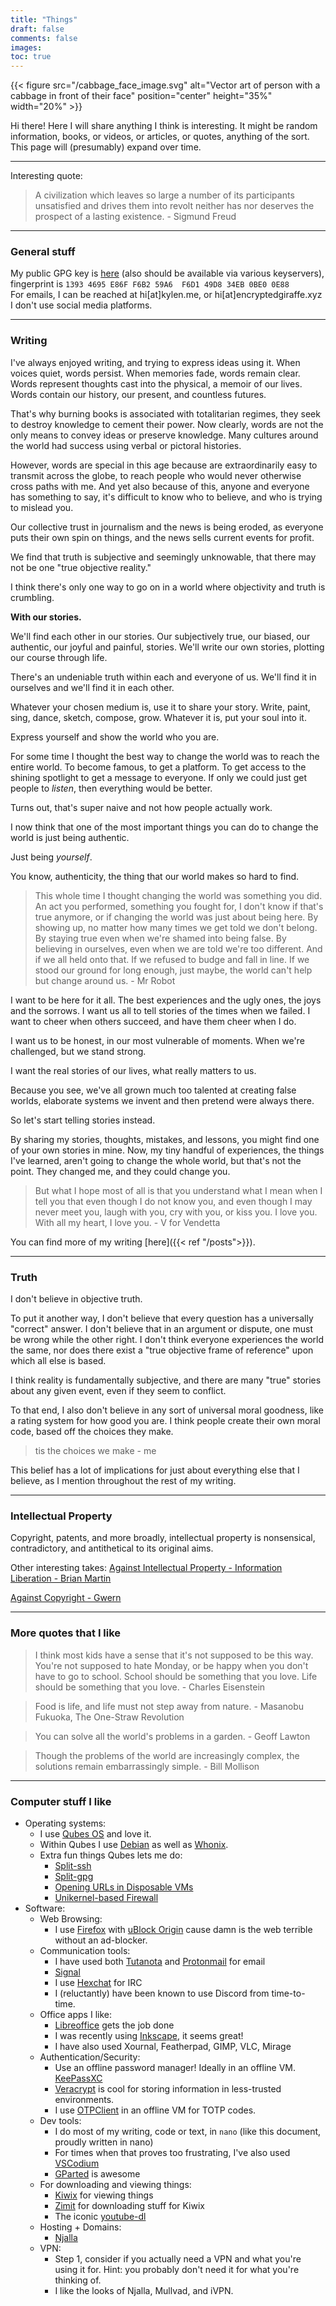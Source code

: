 ```yaml
---
title: "Things"
draft: false
comments: false
images:
toc: true
---
```


{{< figure src="/cabbage_face_image.svg" alt="Vector art of person with a cabbage in front of their face" position="center" height="35%" width="20%" >}}

Hi there!
Here I will share anything I think is interesting. It might be random information, books, or videos, or articles, or quotes, anything of the sort. 
This page will (presumably) expand over time.

---

Interesting quote:

> A civilization which leaves so large a number of its participants unsatisfied and drives them into revolt neither has nor deserves the prospect of a lasting existence.
> \- Sigmund Freud

---

### General stuff
My public GPG key is [here](/key.asc) (also should be available via various keyservers), fingerprint is `1393 4695 E86F F6B2 59A6  F6D1 49D8 34EB 0BE0 0E88`  
For emails, I can be reached at hi[at]kylen.me, or hi[at]encryptedgiraffe.xyz  
I don't use social media platforms.  

---

### Writing
I've always enjoyed writing, and trying to express ideas using it. When voices quiet, words persist. When memories fade, words remain clear.
Words represent thoughts cast into the physical, a memoir of our lives. Words contain our history, our present, and countless futures.

That's why burning books is associated with totalitarian regimes, they seek to destroy knowledge to cement their power. 
Now clearly, words are not the only means to convey ideas or preserve knowledge. Many cultures around the world had success using verbal or pictoral histories.

However, words are special in this age because are extraordinarily easy to transmit across the globe, to reach people who would never otherwise cross paths with me.
And yet also because of this, anyone and everyone has something to say, it's difficult to know who to believe, and who is trying to mislead you.

Our collective trust in journalism and the news is being eroded, as everyone puts their own spin on things, and the news sells current events for profit.

We find that truth is subjective and seemingly unknowable, that there may not be one "true objective reality."

I think there's only one way to go on in a world where objectivity and truth is crumbling.

**With our stories.**

We'll find each other in our stories. Our subjectively true, our biased, our authentic, our joyful and painful, stories.
We'll write our own stories, plotting our course through life.

There's an undeniable truth within each and everyone of us. We'll find it in ourselves and we'll find it in each other.

Whatever your chosen medium is, use it to share your story. Write, paint, sing, dance, sketch, compose, grow. Whatever it is, put your soul into it.

Express yourself and show the world who you are.

For some time I thought the best way to change the world was to reach the entire world. To become famous, to get a platform.
To get access to the shining spotlight to get a message to everyone. If only we could just get people to *listen*, then everything would be better.

Turns out, that's super naive and not how people actually work.

I now think that one of the most important things you can do to change the world is just being authentic.

Just being *yourself*.

You know, authenticity, the thing that our world makes so hard to find.

> This whole time I thought changing the world was something you did. An act you performed, something you fought for, I don't know if that's true anymore, or if changing the world was just about being here. By showing up, no matter how many times we get told we don't belong. By staying true even when we're shamed into being false. By believing in ourselves, even when we are told we're too different. And if we all held onto that. If we refused to budge and fall in line. If we stood our ground for long enough, just maybe, the world can't help but change around us.
> \- Mr Robot

I want to be here for it all. The best experiences and the ugly ones, the joys and the sorrows. I want us all to tell stories of the times when we failed.
I want to cheer when others succeed, and have them cheer when I do.

I want us to be honest, in our most vulnerable of moments. When we're challenged, but we stand strong.

I want the real stories of our lives, what really matters to us.

Because you see, we've all grown much too talented at creating false worlds, elaborate systems we invent and then pretend were always there.

So let's start telling stories instead.

By sharing my stories, thoughts, mistakes, and lessons, you might find one of your own stories in mine.
Now, my tiny handful of experiences, the things I've learned, aren't going to change the whole world, but that's not the point.
They changed me, and they could change you.

> But what I hope most of all is that you understand what I mean when I tell you that even though I do not know you, and even though I may never meet you, laugh with you, cry with you, or kiss you. I love you. With all my heart, I love you.
> \- V for Vendetta

You can find more of my writing [here]({{< ref "/posts">}}).

---

### Truth

I don't believe in objective truth.

To put it another way, I don't believe that every question has a universally "correct" answer. I don't believe that in an argument or dispute, one must be wrong while the other right.
I don't think everyone experiences the world the same, nor does there exist a "true objective frame of reference" upon which all else is based.

I think reality is fundamentally subjective, and there are many "true" stories about any given event, even if they seem to conflict.

To that end, I also don't believe in any sort of universal moral goodness, like a rating system for how good you are.
I think people create their own moral code, based off the choices they make.
> tis the choices we make - me

This belief has a lot of implications for just about everything else that I believe, as I mention throughout the rest of my writing.

---

### Intellectual Property

Copyright, patents, and more broadly, intellectual property is nonsensical, contradictory, and antithetical to its original aims. 

Other interesting takes:
[Against Intellectual Property - Information Liberation - Brian Martin](https://www.bmartin.cc/pubs/98il/il03.html)

[Against Copyright - Gwern](https://www.gwern.net/Copyright)


---

### More quotes that I like

> I think most kids have a sense that it's not supposed to be this way. You're not supposed to hate Monday, or be happy when you don't have to go to school. School should be something that you love. Life should be something that you love.
> \- Charles Eisenstein

> Food is life, and life must not step away from nature.
> \- Masanobu Fukuoka, The One-Straw Revolution

> You can solve all the world's problems in a garden.
> \- Geoff Lawton

> Though the problems of the world are increasingly complex, the solutions remain embarrassingly simple.
> \- Bill Mollison

---

### Computer stuff I like
- Operating systems:
  - I use [Qubes OS](https://www.qubes-os.org/intro) and love it.
  - Within Qubes I use [Debian](https://www.debian.org/) as well as [Whonix](https://www.whonix.org/).
  - Extra fun things Qubes lets me do:
    - [Split-ssh](https://github.com/Qubes-Community/Contents/blob/master/docs/configuration/split-ssh.md)
    - [Split-gpg](https://www.qubes-os.org/doc/split-gpg/)
    - [Opening URLs in Disposable VMs](https://github.com/Qubes-Community/Contents/blob/master/docs/common-tasks/opening-urls-in-vms.md)
    - [Unikernel-based Firewall](https://github.com/mirage/qubes-mirage-firewall)
- Software:
  - Web Browsing:
    - I use [Firefox](https://www.mozilla.org/en-US/firefox/) with [uBlock Origin](https://ublockorigin.com/) cause damn is the web terrible without an ad-blocker.
  - Communication tools:
    - I have used both [Tutanota](https://tutanota.com/) and [Protonmail](https://proton.me/mail) for email
    - [Signal](https://signal.org)
    - I use [Hexchat](https://hexchat.github.io/) for IRC
    - I (reluctantly) have been known to use Discord from time-to-time.
  - Office apps I like:
    - [Libreoffice](https://www.libreoffice.org/) gets the job done
    - I was recently using [Inkscape](https://inkscape.org/), it seems great!
    - I have also used Xournal, Featherpad, GIMP, VLC, Mirage
  - Authentication/Security:
    - Use an offline password manager! Ideally in an offline VM. [KeePassXC](https://keepassxc.org/)
    - [Veracrypt](https://www.veracrypt.fr/en/Home.html) is cool for storing information in less-trusted environments.
    - I use [OTPClient](https://github.com/paolostivanin/OTPClient) in an offline VM for TOTP codes.
  - Dev tools:
    - I do most of my writing, code or text, in `nano` (like this document, proudly written in nano)
    - For times when that proves too frustrating, I've also used [VSCodium](https://github.com/VSCodium/vscodium)
    - [GParted](https://gparted.org/) is awesome
  - For downloading and viewing things:
    - [Kiwix](https://www.kiwix.org/en/) for viewing things
    - [Zimit](https://github.com/openzim/zimit) for downloading stuff for Kiwix
    - The iconic [youtube-dl](https://youtube-dl.org/)
  - Hosting + Domains:
    - [Njalla](https://njal.la)
  - VPN:
    - Step 1, consider if you actually need a VPN and what you're using it for. Hint: you probably don't need it for what you're thinking of.
    - I like the looks of Njalla, Mullvad, and iVPN.
